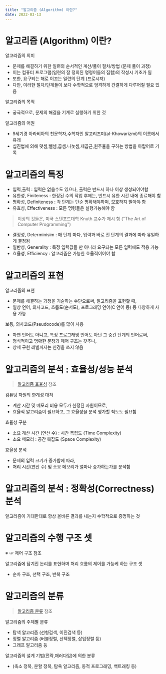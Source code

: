```yaml
---
title: "알고리즘 (Algorithm) 이란?"
date: 2022-03-13
---
```


# 알고리즘 (Algorithm) 이란?

알고리즘의 의미

* 문제를 해결하기 위한 일련의 순서적인 계산/풀이 절차/방법 (문제 풀이 과정)
* 이는 컴퓨터 프로그램(일련의 잘 정의된 명령어들의 집합)의 작성시 기초가 됨
* 또한, 요구되는 해로 이끄는 일련의 단계 (프로시져)
* 다만, 이러한 절차/단계들이 보다 수학적으로 엄격하게 간결하게 다루어질 필요 있음

알고리즘의 목적

* 궁극적으로, 문제의 해결을 기계로 실행하기 위한 것

알고리즘의 어원

* 9세기경 아라비아의 천문학자,수학자인 알고리즈미(al-Khowarizmi)의 이름에서 유래
* 십진법에 의해 덧셈,뺄셈,곱셈.나눗셈,제곱근,원주율을 구하는 방법을 아랍어로 기록


# 알고리즘의 특징

* 입력,출력 : 입력은 없을수도 있으나, 출력은 반드시 하나 이상 생성되어야함
* 유한성, Finiteness : 한정된 수의 작업 후에는, 반드시 유한 시간 내에 종료해야 함 
* 명확성, Definiteness : 각 단계는 단순 명확해야하며, 모호하지 말아야 함 
* 유효성, Effectiveness : 모든 명령들은 실행가능해야 함 

> 이상의 것들은, 미국 스탠포드대학 Knuth 교수가 제시 함 ("The Art of Computer Programming")

* 결정성, Determinisim : 매 단계 마다, 입력과 바로 전 단계의 결과에 따라 유일하게 결정됨
* 일반성, Generality : 특정 입력값들 만 아니라 요구되는 모든 입력에도 적용 가능 
* 효율성, Efficiency : 알고리즘은 가능한 효율적이어야 함


# 알고리즘의 표현

알고리즘의 표현

* 문제를 해결하는 과정을 기술하는 수단으로써, 알고리즘을 표현할 때,
* 일상 언어, 의사코드, 흐름도(순서도), 프로그래밍 언어(C 언어 등) 등 다양하게 사용 가능

보통, 의사코드(Pseudocode)를 많이 사용

* 자연 언어도 아니고, 특정 프로그래밍 언어도 아닌 그 중간 단계의 언어로써,
* 형식적이고 명확한 문장과 제어 구조는 갖추나, 
* 상세 구현 레벨까지는 신경을 쓰지 않음

# 알고리즘의 분석 : 효율성/성능 분석

> [알고리즘 효율성](../algorithm_efficiency) 참조

컴퓨팅 자원의 한계성 대처
* 계산 시간 및 메모리 비용 모두가 한정된 자원이므로,
* 효율적 알고리즘이 필요하고, 그 효율성을 분석 평가할 척도도 필요함

효율성 구분
* 소요 계산 시간 (연산 수) : 시간 복잡도 (Time Complexity)
* 소요 메모리 : 공간 복잡도 (Space Complexity)

효율성 분석
* 문제의 입력 크기가 증가함에 따라, 
* 처리 시간(연산 수) 및 소요 메모리가 얼마나 증가하는가를 분석함


# 알고리즘의 분석 : 정확성(Correctness) 분석

알고리즘이 기대한대로 항상 올바른 결과를 내는지 수학적으로 증명하는 것


# 알고리즘의 수행 구조 셋

※ ☞ 제어 구조 참조

알고리즘에 담겨진 논리를 표현하며 처리 흐름의 제어를 가능케 하는 구조 셋
* 순차 구조, 선택 구조, 반복 구조


# 알고리즘의 분류

> [알고리즘 분류](../algotithm_classify) 참조

알고리즘의 주제별 분류
* 탐색 알고리즘 (선형검색, 이진검색 등)
* 정렬 알고리즘 (버블정렬, 선택정렬, 삽입정렬 등)
* 그래프 알고리즘 등

알고리즘의 설계 기법(전략,패러다임)에 의한 분류
* (축소 정복, 분할 정복, 탐욕 알고리즘, 동적 프로그래밍, 백트래킹 등)